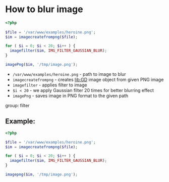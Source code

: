 # How to blur image

```php
<?php
 
$file = '/var/www/examples/heroine.png';
$im = imagecreatefrompng($file);

for ( $i = 0; $i < 20; $i++ ) {
  imagefilter($im, IMG_FILTER_GAUSSIAN_BLUR);
}

imagePng($im, '/tmp/image.png');
```

- `/var/www/examples/heroine.png` - path to image to blur
- `imagecreatefrompng` - creates [lib:GD](https://onelinerhub.com/php-gd/how-to-install-gd-for-php-on-ubuntu-ubuntuversion) image object from given PNG image
- `imagefilter` - applies filter to image
- `$i < 20` - we apply Gaussian filter 20 times for better blurring effect
- `imagePng` - saves image in PNG format to the given path

group: filter

## Example: 
```php
<?php

$file = '/var/www/examples/heroine.png';
$im = imagecreatefrompng($file);

for ( $i = 0; $i < 20; $i++ ) {
  imagefilter($im, IMG_FILTER_GAUSSIAN_BLUR);
}

imagepng($im, '/tmp/image.png');
```

